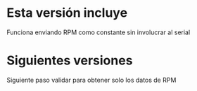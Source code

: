 # Esta versión incluye
Funciona enviando RPM como constante sin involucrar al serial

# Siguientes versiones
Siguiente paso validar para obtener solo los datos de RPM
